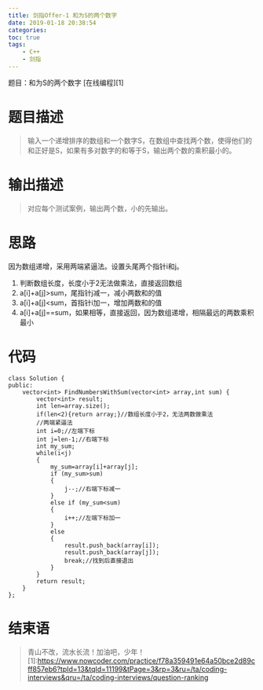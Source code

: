 ```yaml
---
title: 剑指Offer-1 和为S的两个数字
date: 2019-01-18 20:38:54
categories:
toc: true
tags:
	- C++
	- 剑指
---
```

题目：和为S的两个数字<!-- more -->
[在线编程][1]

# 题目描述
> 输入一个递增排序的数组和一个数字S，在数组中查找两个数，使得他们的和正好是S，如果有多对数字的和等于S，输出两个数的乘积最小的。

# 输出描述
> 对应每个测试案例，输出两个数，小的先输出。

# 思路
因为数组递增，采用两端紧逼法。设置头尾两个指针i和j。
1. 判断数组长度，长度小于2无法做乘法，直接返回数组
2. a[i]+a[j]>sum，尾指针j减一，减小两数和的值
3. a[i]+a[j]<sum，首指针i加一，增加两数和的值
4. a[i]+a[j]==sum，如果相等，直接返回，因为数组递增，相隔最远的两数乘积最小

# 代码
```
class Solution {
public:
    vector<int> FindNumbersWithSum(vector<int> array,int sum) {
        vector<int> result;
        int len=array.size();
        if(len<2){return array;}//数组长度小于2，无法两数做乘法
        //两端紧逼法
        int i=0;//左端下标
        int j=len-1;//右端下标
        int my_sum;
        while(i<j)
        {
            my_sum=array[i]+array[j];
            if (my_sum>sum)
            {
                j--;//右端下标减一
            }
            else if (my_sum<sum)
            {
                i++;//左端下标加一
            }
            else
            {
                result.push_back(array[i]);
                result.push_back(array[j]);
                break;//找到后直接退出
            }
        }
        return result;
    }
};
```
# 结束语
> 青山不改，流水长流！加油吧，少年！
[1]:https://www.nowcoder.com/practice/f78a359491e64a50bce2d89cff857eb6?tpId=13&tqId=11199&tPage=3&rp=3&ru=/ta/coding-interviews&qru=/ta/coding-interviews/question-ranking
